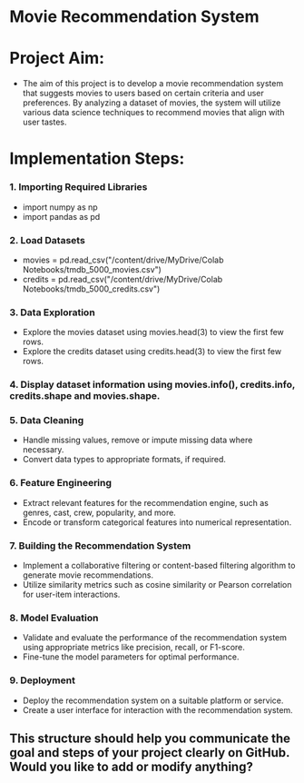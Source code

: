 # Movie Recommendation System

# Project Aim: 
- The aim of this project is to develop a movie recommendation system that suggests movies to users based on certain criteria and user preferences. By analyzing a dataset of movies, the system will utilize various data science techniques to recommend movies that align with user tastes.

# Implementation Steps:

### 1. Importing Required Libraries

- import numpy as np
- import pandas as pd

### 2. Load Datasets

- movies = pd.read_csv("/content/drive/MyDrive/Colab Notebooks/tmdb_5000_movies.csv")
- credits = pd.read_csv("/content/drive/MyDrive/Colab Notebooks/tmdb_5000_credits.csv")

### 3. Data Exploration

- Explore the movies dataset using movies.head(3) to view the first few rows.
- Explore the credits dataset using credits.head(3) to view the first few rows.

### 4. Display dataset information using movies.info(), credits.info, credits.shape and movies.shape.

### 5. Data Cleaning

- Handle missing values, remove or impute missing data where necessary.
- Convert data types to appropriate formats, if required.

### 6. Feature Engineering

- Extract relevant features for the recommendation engine, such as genres, cast, crew, popularity, and more.
- Encode or transform categorical features into numerical representation.

### 7. Building the Recommendation System

- Implement a collaborative filtering or content-based filtering algorithm to generate movie recommendations.
- Utilize similarity metrics such as cosine similarity or Pearson correlation for user-item interactions.

### 8. Model Evaluation

- Validate and evaluate the performance of the recommendation system using appropriate metrics like precision, recall, or F1-score.
- Fine-tune the model parameters for optimal performance.

### 9. Deployment

- Deploy the recommendation system on a suitable platform or service.
- Create a user interface for interaction with the recommendation system.

## This structure should help you communicate the goal and steps of your project clearly on GitHub. Would you like to add or modify anything?
